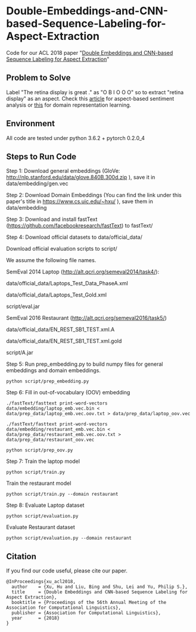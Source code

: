 # Double-Embeddings-and-CNN-based-Sequence-Labeling-for-Aspect-Extraction
Code for our ACL 2018 paper "[Double Embeddings and CNN-based Sequence Labeling for Aspect Extraction](http://www.aclweb.org/anthology/P18-2094)"

## Problem to Solve

Label "The retina display is great ." as "O B I O O O" so to extract "retina display" as an aspect.
Check this [article](https://howardhsu.github.io/article/absa/) for aspect-based sentiment analysis or [this](https://howardhsu.github.io/article/tdrl/) for domain representation learning.

## Environment

All code are tested under python 3.6.2 + pytorch 0.2.0_4

## Steps to Run Code

Step 1: Download general embeddings (GloVe: http://nlp.stanford.edu/data/glove.840B.300d.zip ), save it in data/embedding/gen.vec 

Step 2: Download Domain Embeddings (You can find the link under this paper's title in https://www.cs.uic.edu/~hxu/ ), save them in data/embedding

Step 3:
Download and install fastText (https://github.com/facebookresearch/fastText) to fastText/

Step 4: 
Download official datasets to data/official_data/

Download official evaluation scripts to script/

We assume the following file names.

SemEval 2014 Laptop (http://alt.qcri.org/semeval2014/task4/):

data/official_data/Laptops_Test_Data_PhaseA.xml

data/official_data/Laptops_Test_Gold.xml

script/eval.jar

SemEval 2016 Restaurant (http://alt.qcri.org/semeval2016/task5/)

data/official_data/EN_REST_SB1_TEST.xml.A

data/official_data/EN_REST_SB1_TEST.xml.gold

script/A.jar

Step 5: Run prep_embedding.py to build numpy files for general embeddings and domain embeddings.
```
python script/prep_embedding.py
```

Step 6: Fill in out-of-vocabulary (OOV) embedding
```
./fastText/fasttext print-word-vectors data/embedding/laptop_emb.vec.bin < data/prep_data/laptop_emb.vec.oov.txt > data/prep_data/laptop_oov.vec

./fastText/fasttext print-word-vectors data/embedding/restaurant_emb.vec.bin < data/prep_data/restaurant_emb.vec.oov.txt > data/prep_data/restaurant_oov.vec

python script/prep_oov.py
```

Step 7: Train the laptop model
```
python script/train.py
```
Train the restaurant model
```
python script/train.py --domain restaurant 
```

Step 8: Evaluate Laptop dataset
```
python script/evaluation.py
```
Evaluate Restaurant dataset
```
python script/evaluation.py --domain restaurant 
```

## Citation

If you find our code useful, please cite our paper.
```
@InProceedings{xu_acl2018,
  author    = {Xu, Hu and Liu, Bing and Shu, Lei and Yu, Philip S.},
  title     = {Double Embeddings and CNN-based Sequence Labeling for Aspect Extraction},
  booktitle = {Proceedings of the 56th Annual Meeting of the Association for Computational Linguistics},
  publisher = {Association for Computational Linguistics},
  year      = {2018}
}
```
